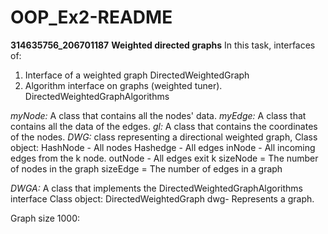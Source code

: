 # OOP_Ex2-README
**314635756_206701187**
**Weighted directed graphs**
In this task, interfaces of:
1. Interface of a weighted graph DirectedWeightedGraph
2. Algorithm interface on graphs (weighted tuner). DirectedWeightedGraphAlgorithms


*myNode:*
A class that contains all the nodes' data.
*myEdge:* 
A class that contains all the data of the edges.
*gl:*
A class that contains the coordinates of the nodes.
*DWG:*
class representing a directional weighted graph,
            Class object:
             HashNode - All nodes
             Hashedge - All edges
             inNode - All incoming edges from the k node.
             outNode - All edges exit k
             sizeNode = The number of nodes in the graph
             sizeEdge = The number of edges in a graph
       

*DWGA:*
A class that implements the DirectedWeightedGraphAlgorithms interface
Class object:
DirectedWeightedGraph dwg- Represents a graph.

Graph size 1000:
